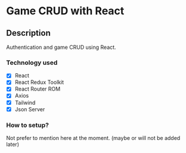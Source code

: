# Game CRUD with React

## Description
Authentication and game CRUD using React.

### Technology used
- [x] React
- [x] React Redux Toolkit
- [x] React Router ROM
- [x] Axios
- [x] Tailwind
- [x] Json Server

### How to setup?
Not prefer to mention here at the moment. (maybe or will not be added later)
